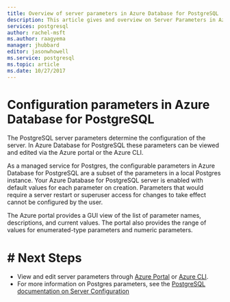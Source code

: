 ```yaml
---
title: Overview of server parameters in Azure Database for PostgreSQL | Microsoft Docs
description: This article gives and overview on Server Parameters in Azure Database for PostgreSQL and how to access and configure them.
services: postgresql
author: rachel-msft
ms.author: raagyema
manager: jhubbard
editor: jasonwhowell
ms.service: postgresql
ms.topic: article
ms.date: 10/27/2017
---
```


# Configuration parameters in Azure Database for PostgreSQL

The PostgreSQL server parameters determine the configuration of the server. In Azure Database for PostgreSQL these parameters can be viewed and edited via the Azure portal or the Azure CLI. 

As a managed service for Postgres, the configurable parameters in Azure Database for PostgreSQL are a subset of the parameters in a local Postgres instance. Your Azure Database for PostgreSQL server is enabled with default values for each parameter on creation. Parameters that would require a server restart or superuser access for changes to take effect cannot be configured by the user.

The Azure portal provides a GUI view of the list of parameter names, descriptions, and current values. The portal also provides the range of values for enumerated-type parameters and numeric parameters.

# # Next Steps
- View and edit server parameters through [Azure Portal](howto-configure-server-parameters-using-portal.md) or [Azure CLI](howto-configure-server-parameters-using-cli.md).
- For more information on Postgres parameters, see the [PostgreSQL documentation on Server Configuration](https://www.postgresql.org/docs/9.6/static/runtime-config.html)
